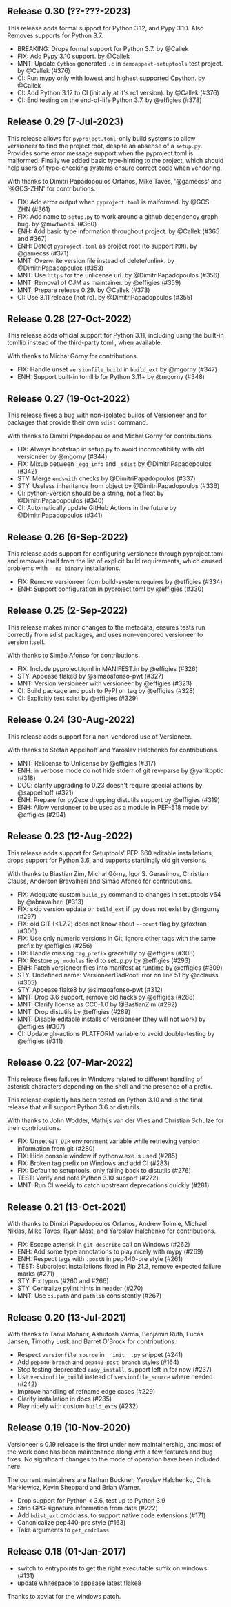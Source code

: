 ## Release 0.30 (??-???-2023)

This release adds formal support for Python 3.12, and Pypy 3.10.
Also Removes supports for Python 3.7.

* BREAKING: Drops formal support for Python 3.7. by @Callek
* FIX: Add Pypy 3.10 support. by @Callek
* MNT: Update `Cython` generated `.c` in `demoappext-setuptools` test project. by @Callek (#376)
* CI: Run mypy only with lowest and highest supported Cpython. by @Callek 
* CI: Add Python 3.12 to CI (initially at it's rc1 version). by @Callek (#376)
* CI: End testing on the end-of-life Python 3.7. by @effigies (#378)

## Release 0.29 (7-Jul-2023)

This release allows for `pyproject.toml`-only build systems to allow versioneer to find
the project root, despite an absense of a `setup.py`. Provides some error message support
when the pyproject.toml is malformed. Finally we added basic type-hinting to the project,
which should help users of type-checking systems ensure correct code when vendoring.

With thanks to Dimitri Papadopoulos Orfanos, Mike Taves, '@gamecss' and '@GCS-ZHN' for contributions.

* FIX: Add error output when `pyproject.toml` is malformed. by @GCS-ZHN (#361)
* FIX: Add name to `setup.py` to work around a github dependency graph bug. by @mwtwoes. (#360)
* ENH: Add basic type information throughout project. by @Callek (#365 and #367)
* ENH: Detect `pyproject.toml` as project root (to support `PDM`). by @gamecss (#371)
* MNT: Overwrite version file instead of delete/unlink. by @DimitriPapadopoulos (#353)
* MNT: Use `https` for the unlicense url. by @DimitriPapadopoulos (#356)
* MNT: Removal of CJM as maintainer. by @effigies (#359)
* MNT: Prepare release 0.29. by @Callek (#373)
* CI: Use 3.11 release (not rc). by @DimitriPapadopoulos (#355)

## Release 0.28 (27-Oct-2022)

This release adds official support for Python 3.11, including using the built-in tomllib
instead of the third-party tomli, when available.

With thanks to Michał Górny for contributions.

* FIX: Handle unset `versionfile_build` in `build_ext` by @mgorny (#347)
* ENH: Support built-in tomllib for Python 3.11+ by @mgorny (#348)

## Release 0.27 (19-Oct-2022)

This release fixes a bug with non-isolated builds of Versioneer and for packages that
provide their own `sdist` command.

With thanks to Dimitri Papadopoulos and Michał Górny for contributions.

* FIX: Always bootstrap in setup.py to avoid incompatibility with old versioneer by @mgorny (#344)
* FIX: Mixup between `_egg_info` and `_sdist` by @DimitriPapadopoulos (#342)
* STY: Merge `endswith` checks by @DimitriPapadopoulos (#337)
* STY: Useless inheritance from object by @DimitriPapadopoulos (#336)
* CI: python-version should be a string, not a float by @DimitriPapadopoulos (#340)
* CI: Automatically update GitHub Actions in the future by @DimitriPapadopoulos (#341)

## Release 0.26 (6-Sep-2022)

This release adds support for configuring versioneer through pyproject.toml and
removes itself from the list of explicit build requirements, which caused problems
with `--no-binary` installations.

* FIX: Remove versioneer from build-system.requires by @effigies (#334)
* ENH: Support configuration in pyproject.toml by @effigies (#330)

## Release 0.25 (2-Sep-2022)

This release makes minor changes to the metadata, ensures tests run correctly from sdist
packages, and uses non-vendored versioneer to version itself.

With thanks to Simão Afonso for contributions.

* FIX: Include pyproject.toml in MANIFEST.in by @effigies (#326)
* STY: Appease flake8 by @simaoafonso-pwt (#327)
* MNT: Version versioneer with versioneer by @effigies (#323)
* CI: Build package and push to PyPI on tag by @effigies (#328)
* CI: Explicitly test sdist by @effigies (#329)

## Release 0.24 (30-Aug-2022)

This release adds support for a non-vendored use of Versioneer.

With thanks to Stefan Appelhoff and Yaroslav Halchenko for contributions.

* MNT: Relicense to Unlicense by @effigies (#317)
* ENH: in verbose mode do not hide stderr of git rev-parse by @yarikoptic (#318)
* DOC: clarify upgrading to 0.23 doesn't require special actions by @sappelhoff (#321)
* ENH: Prepare for py2exe dropping distutils support by @effigies (#319)
* ENH: Allow versioneer to be used as a module in PEP-518 mode by @effigies (#294)

## Release 0.23 (12-Aug-2022)

This release adds support for Setuptools' PEP-660 editable installations,
drops support for Python 3.6, and supports startlingly old git versions.

With thanks to Biastian Zim, Michał Górny, Igor S. Gerasimov, Christian Clauss,
Anderson Bravalheri and Simão Afonso for contributions.

* FIX: Adequate custom `build_py` command to changes in setuptools v64 by @abravalheri (#313)
* FIX: skip version update on `build_ext` if .py does not exist by @mgorny (#297)
* FIX: old GIT (<1.7.2) does not know about `--count` flag by @foxtran (#306)
* FIX: Use only numeric versions in Git, ignore other tags with the same prefix by @effigies (#256)
* FIX: Handle missing `tag_prefix` gracefully by @effigies (#308)
* FIX: Restore `py_modules` field to setup.py by @effigies (#293)
* ENH: Patch versioneer files into manifest at runtime by @effigies (#309)
* STY: Undefined name: VersioneerBadRootError on line 51 by @cclauss (#305)
* STY: Appease flake8 by @simaoafonso-pwt (#312)
* MNT: Drop 3.6 support, remove old hacks by @effigies (#288)
* MNT: Clarify license as CC0-1.0 by @BastianZim (#292)
* MNT: Drop distutils by @effigies (#289)
* MNT: Disable editable installs of versioneer (they will not work) by @effigies (#307)
* CI: Update gh-actions PLATFORM variable to avoid double-testing by @effigies (#311)

## Release 0.22 (07-Mar-2022)

This release fixes failures in Windows related to different handling of
asterisk characters depending on the shell and the presence of a prefix.

This release explicitly has been tested on Python 3.10 and is the final
release that will support Python 3.6 or distutils.

With thanks to John Wodder, Mathijs van der Vlies and Christian Schulze for
their contributions.

* FIX: Unset `GIT_DIR` environment variable while retrieving version information from git (#280)
* FIX: Hide console window if pythonw.exe is used (#285)
* FIX: Broken tag prefix on Windows and add CI (#283)
* FIX: Default to setuptools, only falling back to distutils (#276)
* TEST: Verify and note Python 3.10 support (#272)
* MNT: Run CI weekly to catch upstream deprecations quickly (#281)

## Release 0.21 (13-Oct-2021)

With thanks to Dimitri Papadopoulos Orfanos, Andrew Tolmie, Michael Niklas,
Mike Taves, Ryan Mast, and Yaroslav Halchenko for contributions.

* FIX: Escape asterisk in `git describe` call on Windows (#262)
* ENH: Add some type annotations to play nicely with mypy (#269)
* ENH: Respect tags with `.postN` in pep440-pre style (#261)
* TEST: Subproject installations fixed in Pip 21.3, remove expected failure marks (#271)
* STY: Fix typos (#260 and #266)
* STY: Centralize pylint hints in header (#270)
* MNT: Use `os.path` and `pathlib` consistently (#267)

## Release 0.20 (13-Jul-2021)

With thanks to Tanvi Moharir, Ashutosh Varma, Benjamin Rüth, Lucas Jansen,
Timothy Lusk and Barret O'Brock for contributions.

* Respect `versionfile_source` in `__init__.py` snippet (#241)
* Add `pep440-branch` and `pep440-post-branch` styles (#164)
* Stop testing deprecated `easy_install`, support left in for now (#237)
* Use `versionfile_build` instead of `versionfile_source` where needed (#242)
* Improve handling of refname edge cases (#229)
* Clarify installation in docs (#235)
* Play nicely with custom `build_ext`s (#232)

## Release 0.19 (10-Nov-2020)

Versioneer's 0.19 release is the first under new maintainership, and most of the work
done has been maintenance along with a few features and bug fixes. No significant
changes to the mode of operation have been included here.

The current maintainers are Nathan Buckner, Yaroslav Halchenko, Chris Markiewicz,
Kevin Sheppard and Brian Warner.

* Drop support for Python < 3.6, test up to Python 3.9
* Strip GPG signature information from date (#222)
* Add `bdist_ext` cmdclass, to support native code extensions (#171)
* Canonicalize pep440-pre style (#163)
* Take arguments to `get_cmdclass`

## Release 0.18 (01-Jan-2017)

* switch to entrypoints to get the right executable suffix on windows (#131)
* update whitespace to appease latest flake8

Thanks to xoviat for the windows patch.
